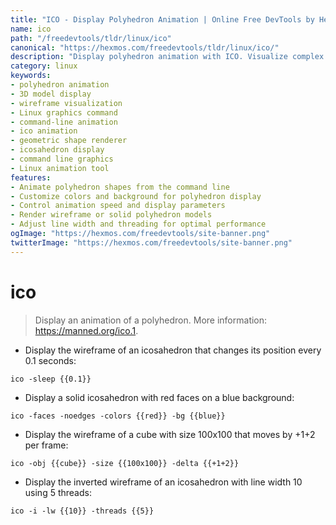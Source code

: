 ```yaml
---
title: "ICO - Display Polyhedron Animation | Online Free DevTools by Hexmos"
name: ico
path: "/freedevtools/tldr/linux/ico"
canonical: "https://hexmos.com/freedevtools/tldr/linux/ico/"
description: "Display polyhedron animation with ICO. Visualize complex shapes and control animation parameters with this command-line tool. Free online tool, no registration required."
category: linux
keywords:
- polyhedron animation
- 3D model display
- wireframe visualization
- Linux graphics command
- command-line animation
- ico animation
- geometric shape renderer
- icosahedron display
- command line graphics
- Linux animation tool
features:
- Animate polyhedron shapes from the command line
- Customize colors and background for polyhedron display
- Control animation speed and display parameters
- Render wireframe or solid polyhedron models
- Adjust line width and threading for optimal performance
ogImage: "https://hexmos.com/freedevtools/site-banner.png"
twitterImage: "https://hexmos.com/freedevtools/site-banner.png"
---
```


# ico

> Display an animation of a polyhedron.
> More information: <https://manned.org/ico.1>.

- Display the wireframe of an icosahedron that changes its position every 0.1 seconds:

`ico -sleep {{0.1}}`

- Display a solid icosahedron with red faces on a blue background:

`ico -faces -noedges -colors {{red}} -bg {{blue}}`

- Display the wireframe of a cube with size 100x100 that moves by +1+2 per frame:

`ico -obj {{cube}} -size {{100x100}} -delta {{+1+2}}`

- Display the inverted wireframe of an icosahedron with line width 10 using 5 threads:

`ico -i -lw {{10}} -threads {{5}}`
